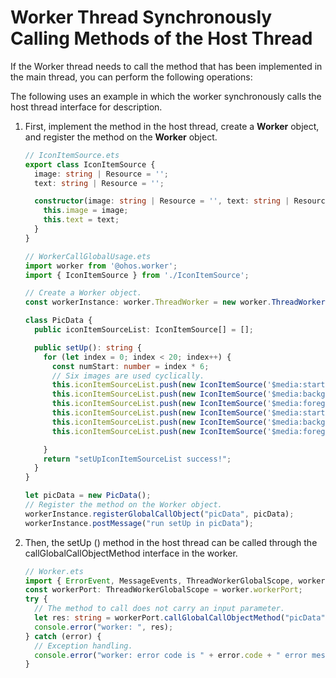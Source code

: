 # Worker Thread Synchronously Calling Methods of the Host Thread

If the Worker thread needs to call the method that has been implemented in the main thread, you can perform the following operations:

The following uses an example in which the worker synchronously calls the host thread interface for description.

1. First, implement the method in the host thread, create a **Worker** object, and register the method on the **Worker** object.

   ```ts
   // IconItemSource.ets
   export class IconItemSource {
     image: string | Resource = '';
     text: string | Resource = '';
   
     constructor(image: string | Resource = '', text: string | Resource = '') {
       this.image = image;
       this.text = text;
     }
   }
   ```

   ```ts
   // WorkerCallGlobalUsage.ets
   import worker from '@ohos.worker';
   import { IconItemSource } from './IconItemSource';
   
   // Create a Worker object.
   const workerInstance: worker.ThreadWorker = new worker.ThreadWorker("entry/ets/pages/workers/Worker.ts");
   
   class PicData {
     public iconItemSourceList: IconItemSource[] = [];
   
     public setUp(): string {
       for (let index = 0; index < 20; index++) {
         const numStart: number = index * 6;
         // Six images are used cyclically.
         this.iconItemSourceList.push(new IconItemSource('$media:startIcon', `item${numStart + 1}`));
         this.iconItemSourceList.push(new IconItemSource('$media:background', `item${numStart + 2}`));
         this.iconItemSourceList.push(new IconItemSource('$media:foreground', `item${numStart + 3}`));
         this.iconItemSourceList.push(new IconItemSource('$media:startIcon', `item${numStart + 4}`));
         this.iconItemSourceList.push(new IconItemSource('$media:background', `item${numStart + 5}`));
         this.iconItemSourceList.push(new IconItemSource('$media:foreground', `item${numStart + 6}`));
   
       }
       return "setUpIconItemSourceList success!";
     }
   }
   
   let picData = new PicData();
   // Register the method on the Worker object.
   workerInstance.registerGlobalCallObject("picData", picData);
   workerInstance.postMessage("run setUp in picData");
   ```

2. Then, the setUp () method in the host thread can be called through the callGlobalCallObjectMethod interface in the worker.

   ```ts
   // Worker.ets
   import { ErrorEvent, MessageEvents, ThreadWorkerGlobalScope, worker } from '@kit.ArkTS';
   const workerPort: ThreadWorkerGlobalScope = worker.workerPort;
   try {
     // The method to call does not carry an input parameter.
     let res: string = workerPort.callGlobalCallObjectMethod("picData", "setUp", 0) as string;
     console.error("worker: ", res);
   } catch (error) {
     // Exception handling.
     console.error("worker: error code is " + error.code + " error message is " + error.message);
   }
   ```

